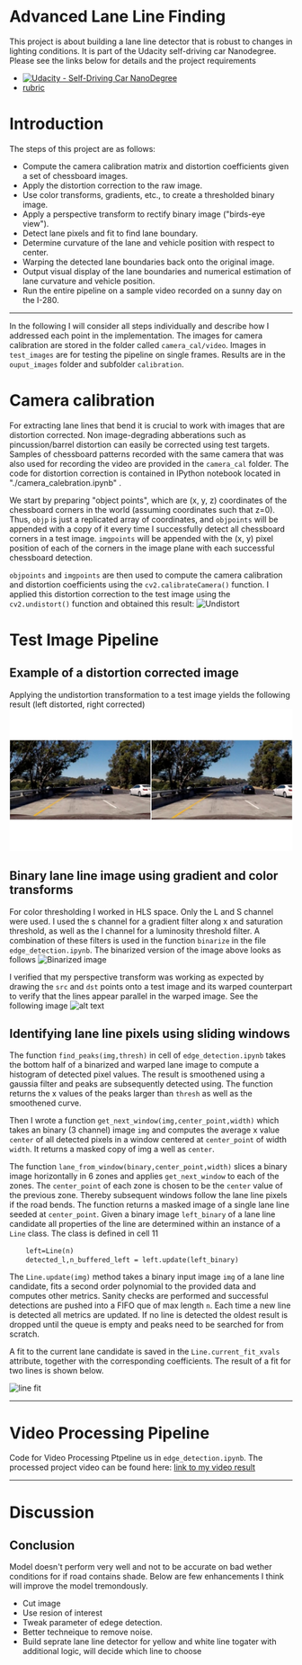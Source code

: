 # Advanced Lane Line Finding

This project is about building a lane line detector that is robust to changes in lighting conditions. 
It is part of the Udacity self-driving car Nanodegree. Please see the links below for details and the project requirements

* [![Udacity - Self-Driving Car NanoDegree](https://s3.amazonaws.com/udacity-sdc/github/shield-carnd.svg)](http://www.udacity.com/drive)
* [rubric](https://review.udacity.com/#!/rubrics/571/view)

# Introduction
The steps of this project are as follows:  

* Compute the camera calibration matrix and distortion coefficients given a set of chessboard images.
* Apply the distortion correction to the raw image.  
* Use color transforms, gradients, etc., to create a thresholded binary image.
* Apply a perspective transform to rectify binary image ("birds-eye view"). 
* Detect lane pixels and fit to find lane boundary.
* Determine curvature of the lane and vehicle position with respect to center.
* Warping the detected lane boundaries back onto the original image.
* Output visual display of the lane boundaries and numerical estimation of lane curvature and vehicle position.
* Run the entire pipeline on a sample video recorded on a sunny day on the I-280. 

---
[//]: # (Image References)

[image1]: ./output_images/test_calibration.jpg "Undistorted"
[image2]: ./output_images/undistort_image.jpg "Undistorted"
[image3]: ./output_images/binary.jpg "Binary Example"
[image4]: ./output_images/roi.jpg "Region of interest"
[image5]: ./output_images/project_lines.jpg "Projected lines"
[video1]: ./processed_project_video.mp4 "Video"


In the following I will consider all steps individually and describe how I addressed each point in the implementation. 
The images for camera calibration are stored in the folder called `camera_cal/video`.  Images in `test_images` are for testing the pipeline on single frames.  Results are in the  `ouput_images` folder and subfolder `calibration`.

# Camera calibration 

For extracting lane lines that bend it is crucial to work with images that are distortion corrected. Non image-degrading abberations such as pincussion/barrel distortion can easily be corrected using test targets. Samples of chessboard patterns recorded with the same camera that was also used for recording the video are provided in the `camera_cal` folder. 
The code for distortion correction is contained in IPython notebook located in "./camera_calebration.ipynb" .  

We start by preparing "object points", which are (x, y, z) coordinates of the chessboard corners in the world (assuming coordinates such that z=0).  Thus, `objp` is just a replicated array of coordinates, and `objpoints` will be appended with a copy of it every time I successfully detect all chessboard corners in a test image.  `imgpoints` will be appended with the (x, y) pixel position of each of the corners in the image plane with each successful chessboard detection.  

`objpoints` and `imgpoints` are then used to compute the camera calibration and distortion coefficients using the `cv2.calibrateCamera()` function. I applied this distortion correction to the test image using the `cv2.undistort()` function and obtained this result: 
![Undistort][image1]

# Test Image Pipeline

## Example of a distortion corrected image
Applying the undistortion transformation to a test image yields the following result (left distorted, right corrected)
![Undistort][image2]
## Binary lane line image using gradient and color transforms

For color thresholding I worked in HLS space. Only the L and S channel were used. I used the s channel for a gradient filter along x and saturation threshold, as well as the l channel for a luminosity threshold filter. A combination of these filters
is used in the function `binarize` in the file `edge_detection.ipynb`. The binarized version of the image above looks as follows
![Binarized image][image3]


I verified that my perspective transform was working as expected by drawing the `src` and `dst` points onto a test image and its warped counterpart to verify that the lines appear parallel in the warped image. See the following image
![alt text][image4]

## Identifying lane line pixels using sliding windows
The function `find_peaks(img,thresh)` in cell of `edge_detection.ipynb` takes the bottom half of a binarized and warped lane image to compute a histogram of detected pixel values. The result is smoothened using a gaussia filter and peaks are subsequently detected using. The function returns the x values of the peaks larger than `thresh` as well as the smoothened curve. 

Then I wrote a function `get_next_window(img,center_point,width)` which takes an binary (3 channel) image `img` and computes the average x value `center` of all detected pixels in a window centered at `center_point` of width `width`. It returns a masked copy of img a well as `center`.

The function `lane_from_window(binary,center_point,width)` slices a binary image horizontally in 6 zones and applies `get_next_window`  to each of the zones. The `center_point` of each zone is chosen to be the `center` value of the previous zone. Thereby subsequent windows follow the lane line pixels if the road bends. The function returns a masked image of a single lane line seeded at `center_point`. 
Given a binary image `left_binary` of a lane line candidate all properties of the line are determined within an instance of a `Line` class. The class is defined in cell 11
``` 
    left=Line(n)
    detected_l,n_buffered_left = left.update(left_binary)
```
The `Line.update(img)` method takes a binary input image `img` of a lane line candidate, fits a second order polynomial to the provided data and computes other metrics. Sanity checks are performed and successful detections are pushed into a FIFO que of max length `n`. Each time a new line is detected all metrics are updated. If no line is detected the oldest result is dropped until the queue is empty and peaks need to be searched for from scratch. 

A fit to the current lane candidate is saved in the `Line.current_fit_xvals` attribute, together with the corresponding coefficients. The result of a fit for two lines is shown below.

![line fit][image5]

---

# Video Processing Pipeline

Code for Video Processing Ptpeline us in `edge_detection.ipynb`. The processed project video can be found here:
[link to my video result](https://youtu.be/y0f0Yk1EXZo)

---

# Discussion

## Conclusion

 Model doesn't perform very well and not to be accurate on bad wether conditions for if road contains shade. Below are few enhancements I think will improve the model tremondously.
 * Cut image
 * Use resion of interest
 * Tweak parameter of edege detection.
 * Better techneique to remove noise.
 * Build seprate lane line detector for yellow and white line togater with additional logic, will decide which line to choose